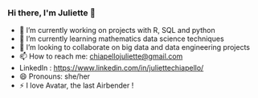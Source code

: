 ### Hi there, I'm Juliette 👋

<!--
**C-Juliette/C-Juliette** is a ✨ _special_ ✨ repository because its `README.md` (this file) appears on your GitHub profile.

Here are some ideas to get you started:
-->

- 🔭 I’m currently working on projects with R, SQL and python 
- 🌱 I’m currently learning mathematics data science techniques
- 👯 I’m looking to collaborate on big data and data engineering projects
- 📫 How to reach me: chiapellojuliette@gmail.com
- LinkedIn : https://www.linkedin.com/in/juliettechiapello/
- 😄 Pronouns: she/her
- ⚡ I love Avatar, the last Airbender !
